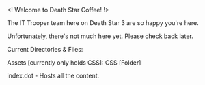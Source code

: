 <! Welcome to Death Star Coffee! !>

The IT Trooper team here on Death Star 3 are so happy you're here.

Unfortunately, there's not much here yet. Please check back later.

Current Directories & Files: 

Assets [currently only holds CSS]:
    CSS [Folder]

index.dot - Hosts all the content.